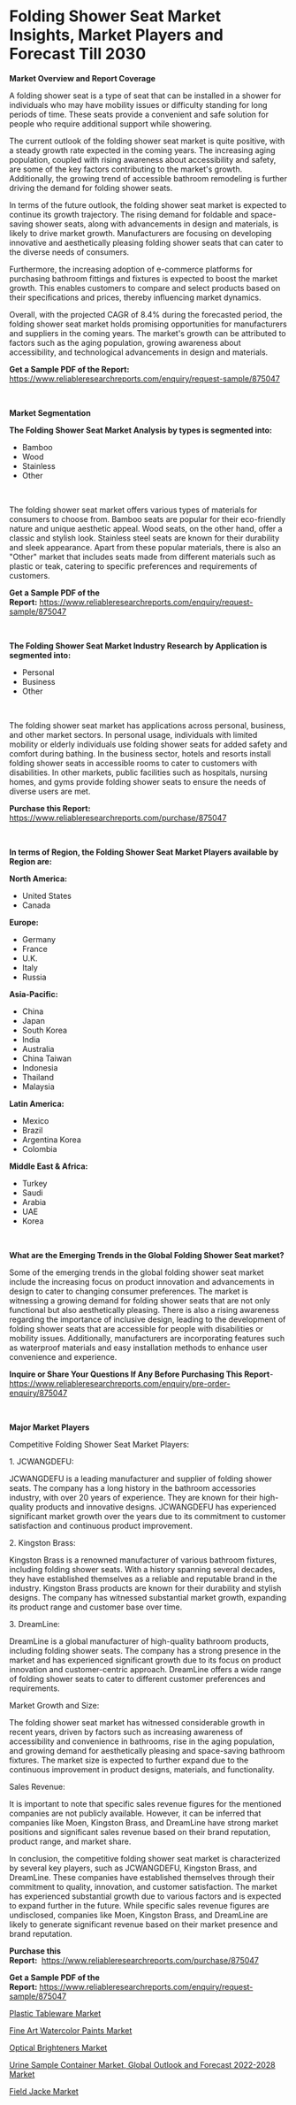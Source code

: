 <p><h1>Folding Shower Seat Market Insights, Market Players and Forecast Till 2030</h1></p><p><strong>Market Overview and Report Coverage</strong></p>
<p><p>A folding shower seat is a type of seat that can be installed in a shower for individuals who may have mobility issues or difficulty standing for long periods of time. These seats provide a convenient and safe solution for people who require additional support while showering.</p><p>The current outlook of the folding shower seat market is quite positive, with a steady growth rate expected in the coming years. The increasing aging population, coupled with rising awareness about accessibility and safety, are some of the key factors contributing to the market's growth. Additionally, the growing trend of accessible bathroom remodeling is further driving the demand for folding shower seats.</p><p>In terms of the future outlook, the folding shower seat market is expected to continue its growth trajectory. The rising demand for foldable and space-saving shower seats, along with advancements in design and materials, is likely to drive market growth. Manufacturers are focusing on developing innovative and aesthetically pleasing folding shower seats that can cater to the diverse needs of consumers.</p><p>Furthermore, the increasing adoption of e-commerce platforms for purchasing bathroom fittings and fixtures is expected to boost the market growth. This enables customers to compare and select products based on their specifications and prices, thereby influencing market dynamics.</p><p>Overall, with the projected CAGR of 8.4% during the forecasted period, the folding shower seat market holds promising opportunities for manufacturers and suppliers in the coming years. The market's growth can be attributed to factors such as the aging population, growing awareness about accessibility, and technological advancements in design and materials.</p></p>
<p><strong>Get a Sample PDF of the Report:</strong> <a href="https://www.reliableresearchreports.com/enquiry/request-sample/875047">https://www.reliableresearchreports.com/enquiry/request-sample/875047</a></p>
<p>&nbsp;</p>
<p><strong>Market Segmentation</strong></p>
<p><strong>The Folding Shower Seat Market Analysis by types is segmented into:</strong></p>
<p><ul><li>Bamboo</li><li>Wood</li><li>Stainless</li><li>Other</li></ul></p>
<p>&nbsp;</p>
<p><p>The folding shower seat market offers various types of materials for consumers to choose from. Bamboo seats are popular for their eco-friendly nature and unique aesthetic appeal. Wood seats, on the other hand, offer a classic and stylish look. Stainless steel seats are known for their durability and sleek appearance. Apart from these popular materials, there is also an "Other" market that includes seats made from different materials such as plastic or teak, catering to specific preferences and requirements of customers.</p></p>
<p><strong>Get a Sample PDF of the Report:</strong>&nbsp;<a href="https://www.reliableresearchreports.com/enquiry/request-sample/875047">https://www.reliableresearchreports.com/enquiry/request-sample/875047</a></p>
<p>&nbsp;</p>
<p><strong>The Folding Shower Seat Market Industry Research by Application is segmented into:</strong></p>
<p><ul><li>Personal</li><li>Business</li><li>Other</li></ul></p>
<p>&nbsp;</p>
<p><p>The folding shower seat market has applications across personal, business, and other market sectors. In personal usage, individuals with limited mobility or elderly individuals use folding shower seats for added safety and comfort during bathing. In the business sector, hotels and resorts install folding shower seats in accessible rooms to cater to customers with disabilities. In other markets, public facilities such as hospitals, nursing homes, and gyms provide folding shower seats to ensure the needs of diverse users are met.</p></p>
<p><strong>Purchase this Report:</strong>&nbsp; <a href="https://www.reliableresearchreports.com/purchase/875047">https://www.reliableresearchreports.com/purchase/875047</a></p>
<p>&nbsp;</p>
<p><strong>In terms of Region, the Folding Shower Seat Market Players available by Region are:</strong></p>
<p>
    <p> <strong> North America: </strong>
        <ul>
            <li>United States</li>
            <li>Canada</li>
        </ul>
        </p> 
    <p> <strong> Europe: </strong>
        <ul>
            <li>Germany</li>
            <li>France</li>
            <li>U.K.</li>
            <li>Italy</li>
            <li>Russia</li>
        </ul>
        </p> 
    <p> <strong> Asia-Pacific: </strong>
        <ul>
            <li>China</li>
            <li>Japan</li>
            <li>South Korea</li>
            <li>India</li>
            <li>Australia</li>
            <li>China Taiwan</li>
            <li>Indonesia</li>
            <li>Thailand</li>
            <li>Malaysia</li>
        </ul>
        </p> 
    <p> <strong> Latin America: </strong>
        <ul>
            <li>Mexico</li>
            <li>Brazil</li>
            <li>Argentina Korea</li>
            <li>Colombia</li>
        </ul>
        </p> 
    <p> <strong> Middle East & Africa: </strong>
        <ul>
            <li>Turkey</li>
            <li>Saudi</li>
            <li>Arabia</li>
            <li>UAE</li>
            <li>Korea</li>
        </ul>
    </p>
    </p>
<p>&nbsp;</p>
<p><strong>What are the Emerging Trends in the Global Folding Shower Seat market?</strong></p>
<p><p>Some of the emerging trends in the global folding shower seat market include the increasing focus on product innovation and advancements in design to cater to changing consumer preferences. The market is witnessing a growing demand for folding shower seats that are not only functional but also aesthetically pleasing. There is also a rising awareness regarding the importance of inclusive design, leading to the development of folding shower seats that are accessible for people with disabilities or mobility issues. Additionally, manufacturers are incorporating features such as waterproof materials and easy installation methods to enhance user convenience and experience.</p></p>
<p><strong>Inquire or Share Your Questions If Any Before Purchasing This Report</strong>- <a href="https://www.reliableresearchreports.com/enquiry/pre-order-enquiry/875047">https://www.reliableresearchreports.com/enquiry/pre-order-enquiry/875047</a></p>
<p>&nbsp;</p>
<p><strong>Major Market Players</strong></p>
<p><p>Competitive Folding Shower Seat Market Players:</p><p>1. JCWANGDEFU:</p><p>JCWANGDEFU is a leading manufacturer and supplier of folding shower seats. The company has a long history in the bathroom accessories industry, with over 20 years of experience. They are known for their high-quality products and innovative designs. JCWANGDEFU has experienced significant market growth over the years due to its commitment to customer satisfaction and continuous product improvement.</p><p>2. Kingston Brass:</p><p>Kingston Brass is a renowned manufacturer of various bathroom fixtures, including folding shower seats. With a history spanning several decades, they have established themselves as a reliable and reputable brand in the industry. Kingston Brass products are known for their durability and stylish designs. The company has witnessed substantial market growth, expanding its product range and customer base over time.</p><p>3. DreamLine:</p><p>DreamLine is a global manufacturer of high-quality bathroom products, including folding shower seats. The company has a strong presence in the market and has experienced significant growth due to its focus on product innovation and customer-centric approach. DreamLine offers a wide range of folding shower seats to cater to different customer preferences and requirements.</p><p>Market Growth and Size:</p><p>The folding shower seat market has witnessed considerable growth in recent years, driven by factors such as increasing awareness of accessibility and convenience in bathrooms, rise in the aging population, and growing demand for aesthetically pleasing and space-saving bathroom fixtures. The market size is expected to further expand due to the continuous improvement in product designs, materials, and functionality.</p><p>Sales Revenue:</p><p>It is important to note that specific sales revenue figures for the mentioned companies are not publicly available. However, it can be inferred that companies like Moen, Kingston Brass, and DreamLine have strong market positions and significant sales revenue based on their brand reputation, product range, and market share.</p><p>In conclusion, the competitive folding shower seat market is characterized by several key players, such as JCWANGDEFU, Kingston Brass, and DreamLine. These companies have established themselves through their commitment to quality, innovation, and customer satisfaction. The market has experienced substantial growth due to various factors and is expected to expand further in the future. While specific sales revenue figures are undisclosed, companies like Moen, Kingston Brass, and DreamLine are likely to generate significant revenue based on their market presence and brand reputation.</p></p>
<p><strong>Purchase this Report:</strong>&nbsp;&nbsp;<a href="https://www.reliableresearchreports.com/purchase/875047">https://www.reliableresearchreports.com/purchase/875047</a></p>
<p></p>
<p><strong>Get a Sample PDF of the Report:</strong>&nbsp;<a href="https://www.reliableresearchreports.com/enquiry/request-sample/875047">https://www.reliableresearchreports.com/enquiry/request-sample/875047</a></p>
<p><p><a href="https://www.linkedin.com/pulse/plastic-tableware-market-size-2023-2030-global-industrial-jyzmf/">Plastic Tableware Market</a></p><p><a href="https://medium.com/@ishankishanrp23/fine-art-watercolor-paints-market-size-growth-forecast-2023-2030-21520123a909">Fine Art Watercolor Paints Market</a></p><p><a href="https://www.linkedin.com/pulse/decoding-optical-brighteners-market-deep-dive-latest-trends-ozqjf/">Optical Brighteners Market</a></p><p><a href="https://issuu.com/reportprime-2/docs/urine-sample-container-market-global-outlook-and-f?fr=xKAE9_zU1NQ">Urine Sample Container Market, Global Outlook and Forecast 2022-2028 Market</a></p><p><a href="https://medium.com/@subhamgillrp23/field-jacke-market-size-growth-forecast-2023-2030-481520c76307">Field Jacke Market</a></p></p>